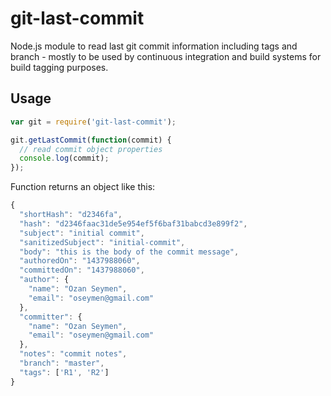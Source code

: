 # git-last-commit
Node.js module to read last git commit information including tags and branch - mostly to be used by continuous integration and build systems for build tagging purposes.

## Usage
```javascript
var git = require('git-last-commit');

git.getLastCommit(function(commit) {
  // read commit object properties
  console.log(commit);
});
```

Function returns an object like this:
```javascript
{
  "shortHash": "d2346fa",
  "hash": "d2346faac31de5e954ef5f6baf31babcd3e899f2",
  "subject": "initial commit",
  "sanitizedSubject": "initial-commit",
  "body": "this is the body of the commit message",
  "authoredOn": "1437988060",
  "committedOn": "1437988060",
  "author": {
    "name": "Ozan Seymen",
    "email": "oseymen@gmail.com"
  },
  "committer": {
    "name": "Ozan Seymen",
    "email": "oseymen@gmail.com"
  },
  "notes": "commit notes",
  "branch": "master",
  "tags": ['R1', 'R2']
}
```
